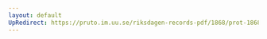 ```yaml
---
layout: default
UpRedirect: https://pruto.im.uu.se/riksdagen-records-pdf/1868/prot-1868--ak--401/prot-1868--ak--401_035.pdf
---
```

